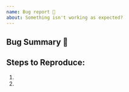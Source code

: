 ```yaml
---
name: Bug report 🐞
about: Something isn't working as expected?
---
```


<!-- Please search existing issues to avoid creating duplicates. -->

## Bug Summary 🐞
<!-- A clear and concise description of what the bug is. -->



## Steps to Reproduce:
<!-- How can we reproduce the problem? -->

1. 
2. 

<!-- If you have code sample, error messages, stack traces, please provide it here as well -->

<!-- Optionally think about how this could be fixed. Can you fix it and submit a PR? -->

